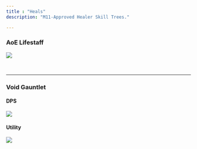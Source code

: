 ```yaml
---
title : "Heals"
description: "M11-Approved Healer Skill Trees."

---
```


### AoE Lifestaff

<a href="/images/skilltrees/lifestaff/1.png" target="_blank"><img src="/images/skilltrees/lifestaff/1.png"></a>

<br>

---

### Void Gauntlet

#### DPS

<a href="/images/skilltrees/voidgauntlet/heal.png" target="_blank"><img src="/images/skilltrees/voidgauntlet/heal.png"></a>

#### Utility

<a href="/images/skilltrees/voidgauntlet/healutility.png" target="_blank"><img src="/images/skilltrees/voidgauntlet/healutility.png"></a>

